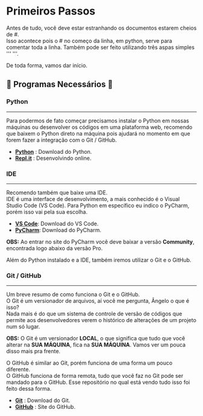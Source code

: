 
# Primeiros Passos

Antes de tudo, você deve estar estranhando os documentos estarem cheios de #.  
Isso acontece pois o # no começo da linha, em python, serve para comentar toda a linha.
Também pode ser feito utilizando três aspas simples ''' '''.  

De toda forma, vamos dar início.  

## 📖 Programas Necessários 📖 

### Python
___

Para podermos de fato começar precisamos instalar o Python em nossas máquinas ou desenvolver os códigos em uma plataforma web, recomendo que baixem o Python direto na máquina pois ajudará no momento em que forem fazer a integração com o Git / GitHub.

 - [**Python**](https://www.python.org/downloads/release/python-3123/) : Download do Python.
 - [**Repl.it**](https://replit.com/) : Desenvolvindo online.

### IDE
___

Recomendo também que baixe uma IDE.  
IDE é uma interface de desenvolvimento, a mais conhecido é o Visual Studio Code (VS Code). Para Python em específico eu indico o PyCharm, porém isso vai pela sua escolha.

 - [**VS Code**](https://code.visualstudio.com/download): Download do VS Code.
 - [**PyCharm**](https://www.jetbrains.com/pt-br/pycharm/download/?section=windows): Download do PyCharm.

**OBS:** Ao entrar no site do PyCharm você deve baixar a versão **Community**, encontrada logo abaixo da versão Pro.  
  
Além do Python instalado e a IDE, também iremos utilizar o Git e o GitHub.

### Git / GitHub
___

Um breve resumo de como funciona o Git e o GitHub.  
O Git é um versionador de arquivos, aí você me pergunta, Ângelo o que é isso?  
Nada mais é do que um sistema de controle de versão de códigos que permite aos desenvolvedores verem o histórico de alterações de um projeto num só lugar.

**OBS:** O Git é um versionador **LOCAL**, o que significa que tudo que você alterar na **SUA MÁQUINA**, fica na **SUA MÁQUINA**. Vamos ver um pouca disso mais pra frente.

O GitHub é similar ao Git, porém funciona de uma forma um pouco diferente.  
O GitHub funciona de forma remota, tudo que você faz no Git pode ser mandado
para o GitHub.
Esse repositório no qual está vendo tudo isso foi feito dessa forma.

 - [**Git**]( https://git-scm.com/downloads) : Download do Git.
 - [**GitHub**](https://github.com/) : Site do GitHub.

